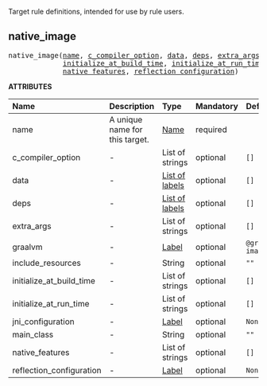 <!-- Generated with Stardoc: http://skydoc.bazel.build -->

Target rule definitions, intended for use by rule users.

<a id="native_image"></a>

## native_image

<pre>
native_image(<a href="#native_image-name">name</a>, <a href="#native_image-c_compiler_option">c_compiler_option</a>, <a href="#native_image-data">data</a>, <a href="#native_image-deps">deps</a>, <a href="#native_image-extra_args">extra_args</a>, <a href="#native_image-graalvm">graalvm</a>, <a href="#native_image-include_resources">include_resources</a>,
             <a href="#native_image-initialize_at_build_time">initialize_at_build_time</a>, <a href="#native_image-initialize_at_run_time">initialize_at_run_time</a>, <a href="#native_image-jni_configuration">jni_configuration</a>, <a href="#native_image-main_class">main_class</a>,
             <a href="#native_image-native_features">native_features</a>, <a href="#native_image-reflection_configuration">reflection_configuration</a>)
</pre>

**ATTRIBUTES**

| Name                                                                       | Description                    | Type                                                                | Mandatory | Default                                  |
| :------------------------------------------------------------------------- | :----------------------------- | :------------------------------------------------------------------ | :-------- | :--------------------------------------- |
| <a id="native_image-name"></a>name                                         | A unique name for this target. | <a href="https://bazel.build/concepts/labels#target-names">Name</a> | required  |                                          |
| <a id="native_image-c_compiler_option"></a>c_compiler_option               | -                              | List of strings                                                     | optional  | <code>[]</code>                          |
| <a id="native_image-data"></a>data                                         | -                              | <a href="https://bazel.build/concepts/labels">List of labels</a>    | optional  | <code>[]</code>                          |
| <a id="native_image-deps"></a>deps                                         | -                              | <a href="https://bazel.build/concepts/labels">List of labels</a>    | optional  | <code>[]</code>                          |
| <a id="native_image-extra_args"></a>extra_args                             | -                              | List of strings                                                     | optional  | <code>[]</code>                          |
| <a id="native_image-graalvm"></a>graalvm                                   | -                              | <a href="https://bazel.build/concepts/labels">Label</a>             | optional  | <code>@graalvm//:bin/native-image</code> |
| <a id="native_image-include_resources"></a>include_resources               | -                              | String                                                              | optional  | <code>""</code>                          |
| <a id="native_image-initialize_at_build_time"></a>initialize_at_build_time | -                              | List of strings                                                     | optional  | <code>[]</code>                          |
| <a id="native_image-initialize_at_run_time"></a>initialize_at_run_time     | -                              | List of strings                                                     | optional  | <code>[]</code>                          |
| <a id="native_image-jni_configuration"></a>jni_configuration               | -                              | <a href="https://bazel.build/concepts/labels">Label</a>             | optional  | <code>None</code>                        |
| <a id="native_image-main_class"></a>main_class                             | -                              | String                                                              | optional  | <code>""</code>                          |
| <a id="native_image-native_features"></a>native_features                   | -                              | List of strings                                                     | optional  | <code>[]</code>                          |
| <a id="native_image-reflection_configuration"></a>reflection_configuration | -                              | <a href="https://bazel.build/concepts/labels">Label</a>             | optional  | <code>None</code>                        |
